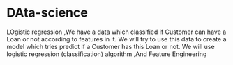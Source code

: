 # DAta-science
LOgistic regression ,We have a data which classified if Customer can have a Loan or not according to features in it. We will try to use this data to create a model which tries predict if a Customer has this Loan or not. We will use logistic regression (classification) algorithm ,And Feature Engineering
